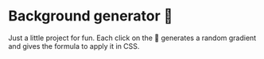 # Background generator :rainbow:

Just a little project for fun. Each click on the :game_die: generates a random gradient and gives the formula to apply it in CSS.
